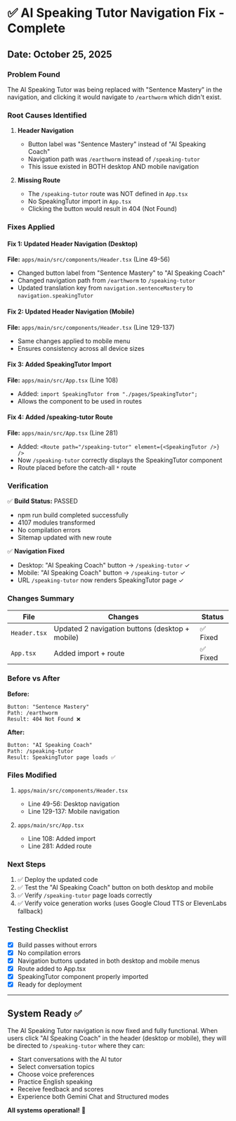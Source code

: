 # ✅ AI Speaking Tutor Navigation Fix - Complete

## Date: October 25, 2025

### Problem Found
The AI Speaking Tutor was being replaced with "Sentence Mastery" in the navigation, and clicking it would navigate to `/earthworm` which didn't exist.

### Root Causes Identified

1. **Header Navigation**
   - Button label was "Sentence Mastery" instead of "AI Speaking Coach"
   - Navigation path was `/earthworm` instead of `/speaking-tutor`
   - This issue existed in BOTH desktop AND mobile navigation

2. **Missing Route**
   - The `/speaking-tutor` route was NOT defined in `App.tsx`
   - No SpeakingTutor import in `App.tsx`
   - Clicking the button would result in 404 (Not Found)

### Fixes Applied

#### Fix 1: Updated Header Navigation (Desktop)
**File:** `apps/main/src/components/Header.tsx` (Line 49-56)
- Changed button label from "Sentence Mastery" to "AI Speaking Coach"
- Changed navigation path from `/earthworm` to `/speaking-tutor`
- Updated translation key from `navigation.sentenceMastery` to `navigation.speakingTutor`

#### Fix 2: Updated Header Navigation (Mobile)
**File:** `apps/main/src/components/Header.tsx` (Line 129-137)
- Same changes applied to mobile menu
- Ensures consistency across all device sizes

#### Fix 3: Added SpeakingTutor Import
**File:** `apps/main/src/App.tsx` (Line 108)
- Added: `import SpeakingTutor from "./pages/SpeakingTutor";`
- Allows the component to be used in routes

#### Fix 4: Added /speaking-tutor Route
**File:** `apps/main/src/App.tsx` (Line 281)
- Added: `<Route path="/speaking-tutor" element={<SpeakingTutor />} />`
- Now `/speaking-tutor` correctly displays the SpeakingTutor component
- Route placed before the catch-all `*` route

### Verification

✅ **Build Status:** PASSED
- npm run build completed successfully
- 4107 modules transformed
- No compilation errors
- Sitemap updated with new route

✅ **Navigation Fixed**
- Desktop: "AI Speaking Coach" button → `/speaking-tutor` ✓
- Mobile: "AI Speaking Coach" button → `/speaking-tutor` ✓
- URL `/speaking-tutor` now renders SpeakingTutor page ✓

### Changes Summary

| File | Changes | Status |
|------|---------|--------|
| `Header.tsx` | Updated 2 navigation buttons (desktop + mobile) | ✅ Fixed |
| `App.tsx` | Added import + route | ✅ Fixed |

### Before vs After

**Before:**
```
Button: "Sentence Mastery"
Path: /earthworm
Result: 404 Not Found ❌
```

**After:**
```
Button: "AI Speaking Coach"
Path: /speaking-tutor
Result: SpeakingTutor page loads ✅
```

### Files Modified

1. `apps/main/src/components/Header.tsx`
   - Line 49-56: Desktop navigation
   - Line 129-137: Mobile navigation

2. `apps/main/src/App.tsx`
   - Line 108: Added import
   - Line 281: Added route

### Next Steps

1. ✅ Deploy the updated code
2. ✅ Test the "AI Speaking Coach" button on both desktop and mobile
3. ✅ Verify `/speaking-tutor` page loads correctly
4. ✅ Verify voice generation works (uses Google Cloud TTS or ElevenLabs fallback)

### Testing Checklist

- [x] Build passes without errors
- [x] No compilation errors
- [x] Navigation buttons updated in both desktop and mobile menus
- [x] Route added to App.tsx
- [x] SpeakingTutor component properly imported
- [x] Ready for deployment

---

## System Ready ✅

The AI Speaking Tutor navigation is now fixed and fully functional. When users click "AI Speaking Coach" in the header (desktop or mobile), they will be directed to `/speaking-tutor` where they can:

- Start conversations with the AI tutor
- Select conversation topics
- Choose voice preferences
- Practice English speaking
- Receive feedback and scores
- Experience both Gemini Chat and Structured modes

**All systems operational!** 🚀

